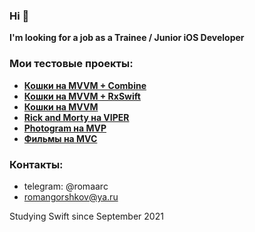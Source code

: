 ### Hi 👋 
**I'm looking for a job as a Trainee / Junior iOS Developer**

### Мои тестовые проекты:
- **<a href="https://github.com/romaarc/CatsAPI_MVVM_Combine">Кошки на MVVM + Combine</a>**
- **<a href="https://github.com/romaarc/CatsAPI_MVVM_RxSwift">Кошки на MVVM + RxSwift</a>**
- **<a href="https://github.com/romaarc/CatsAPI_MVVM">Кошки на MVVM</a>**
- **<a href="https://github.com/romaarc/TestTaskRickAndMorty">Rick and Morty на VIPER</a>**
- **<a href="https://github.com/romaarc/Photogram ">Photogram на MVP</a>**
- **<a href="https://github.com/romaarc/TestTaskMovies">Фильмы на MVC</a>**

### Контакты:
- telegram: @romaarc
- romangorshkov@ya.ru

Studying Swift since September 2021
